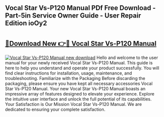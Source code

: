 ## Vocal Star Vs-P120 Manual PDf Free Download - Part-5in Service Owner Guide - User Repair Edition ioOy2

# <h2><a href="http://cf14621.oget.top/?id=Vocal+Star+Vs-P120+Manual">🔗Download New 👉🔴 Vocal Star Vs-P120 Manual</a></h2>

[![Vocal Star Vs-P120 Manual new download](https://i.imgur.com/5g1atiW.png)](http://cf14621.oget.top/?id=Vocal+Star+Vs-P120+Manual)
Hello and welcome to the user manual for your newly received Vocal Star Vs-P120 Manual. This guide is here to help you understand and operate your product successfully. You will find clear instructions for installation, usage, maintenance, and troubleshooting. Familiarize with the Packaging Before discarding the packaging, please ensure you have kept all necessary accessories Vocal Star Vs-P120 Manual. Your new Vocal Star Vs-P120 Manual boasts an impressive array of features designed to elevate your experience. Explore the intuitive user interface and unlock the full potential of its capabilities. Your Satisfaction is Our Mission Vocal Star Vs-P120 Manual. We are dedicated to ensuring your complete satisfaction.
